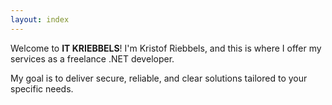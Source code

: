```yaml
---
layout: index
---
```


Welcome to **IT KRIEBBELS**! I'm Kristof Riebbels, and this is where I offer my services as a freelance .NET developer. 

My goal is to deliver secure, reliable, and clear solutions tailored to your specific needs.